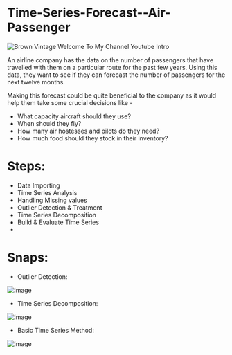 # Time-Series-Forecast--Air-Passenger
![Brown Vintage Welcome To My Channel Youtube Intro](https://github.com/Ramakm/Time-Series-Forecast-Air-Passenger/assets/8182816/0c1192fc-bf19-4c7c-9809-24faa8a9b4df)

An airline company has the data on the number of passengers that have travelled with them on a particular route for the past few years. Using this data, they want to see if they can forecast the number of passengers for the next twelve months.


Making this forecast could be quite beneficial to the company as it would help them take some crucial decisions like - 

* What capacity aircraft should they use?
* When should they fly?
* How many air hostesses and pilots do they need?
* How much food should they stock in their inventory?

# Steps:

* Data Importing
* Time Series Analysis
* Handling Missing values
* Outlier Detection & Treatment
* Time Series Decomposition
* Build & Evaluate Time Series 
*

# Snaps:

 * Outlier Detection:
 
 ![image](https://github.com/Ramakm/Time-Series-Forecast-Air-Passenger/assets/8182816/bf9f9fca-96ac-4ae0-8b76-1e8e0dc4229d)

 * Time Series Decomposition:

![image](https://github.com/Ramakm/Time-Series-Forecast-Air-Passenger/assets/8182816/dec0696e-86ef-4393-be55-3a2a8dfd5210)
 
 * Basic Time Series Method:

![image](https://github.com/Ramakm/Time-Series-Forecast-Air-Passenger/assets/8182816/16aeeeab-4cf0-4db8-b4a3-b17271569b13)



